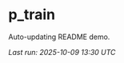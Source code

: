 # p_train

Auto-updating README demo.

<!--START_SECTION:status-->
_Last run: 2025-10-09 13:30 UTC_
<!--END_SECTION:status-->




















































































































































































































































































































































































































































































































































































































































































































































































































































































































































































































































































































































































